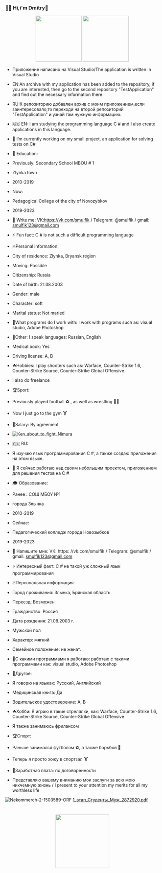 ### 🙋‍♂ Hi,i'm Dmitry👋

<p align='center'>
   <a href="https://github-readme-stats.vercel.app/api?username=BeshlyagaGhoul&show_icons=true&count_private=true">
       <img height=150 src="https://github-readme-stats.vercel.app/api?username=BeshlyagaGhoul&show_icons=true&count_private=true"/></a>
   <a href="https://github.com/romankh3/github-readme-stats">
       <img height=150 src="https://github-readme-stats.vercel.app/api/top-langs/?username=BeshlyagaGhoul&layout=compact"/></a>
</p>

- Приложение написано на Visual Studio/The application is written in Visual Studio
- EN:An archive with my application has been added to the repository, if you are interested, then go to the second repository "TestApplication" and find out the necessary information there.
- RU:К репозиторию добавлен архив с моим приложением,если заинтересовало,то переходи на второй репозиторий "TestApplication" и узнай там нужную информацию.

- 🇬🇧 EN:
I am studying the programming language C # and I also create applications in this language.
- 🔭 I’m currently working on my small project, an application for solving tests on C#
- 🌱 Education:
- Previously: Secondary School MBOU # 1
- Zlynka town
- 2010-2019
- Now:
- Pedagogical College of the city of Novozybkov
- 2019-2023
- 💬 Write me: VK:https://vk.com/smulfik / Telegram: @smulfik / gmail: smulfik123@gmail.com
- ⚡ Fun fact: C # is not such a difficult programming language
- 🔥Personal information:
- City of residence: Zlynka, Bryansk region
- Moving: Possible
- Citizenship: Russia
- Date of birth: 21.08.2003
- Gender: male
- Character: soft
- Marital status: Not maried
- 🌵What programs do I work with: I work with programs such as: visual studio, Adobe Photoshop
- 🌴Other:
I speak languages: Russian, English
- Medical book: Yes
- Driving license: A, B
- ☘Hobbies:
I play shooters such as: Warface, Counter-Strike 1.6, Counter-Strike Source, Counter-Strike Global Offensive
- I also do freelance
- 🏆Sport:
- Previously played football ⚽ , as well as wrestling 🤼‍♂
- Now I just go to the gym 🏋
- 💸Salary: By agreement
- ![Ken_about_to_fight_Nimura](https://user-images.githubusercontent.com/93982628/143673637-5d60669d-6bb8-41a1-bbe7-7dc303f9ec2d.png)
- 🇷🇺 RU:
- Я изучаю язык программирования C #, а также создаю приложения на этом языке.
- 🔭 Я сейчас работаю над своим небольшим проектом, приложением для решения тестов на C #
- 🎓 Образование:
- Ранее : СОШ МБОУ №1
- города Злынка
- 2010-2019
- Сейчас:
- Педагогический колледж города Новозыбков
- 2019-2023
- 💬 Напишите мне: VK: https: //vk.com/smulfik / Telegram: @smulfik / gmail: smulfik123@gmail.com
- ⚡ Интересный факт: C # не такой уж сложный язык программирования
- 🔥Персональная информация:
- Город проживания: Злынка, Брянская область.
- Переезд: Возможен
- Гражданство: Россия
- Дата рождения: 21.08.2003 г.
- Мужской пол
- Характер: мягкий
- Семейное положение: не женат.
- 🌵С какими программами я работаю: работаю с такими программами как: visual studio, Adobe Photoshop
- 🌴Другое:
- Я говорю на языках: Русский, Английский
- Медицинская книга: Да
- Водительское удостоверение: A, B
- ☘Хобби:
Я играю в такие стрелялки, как: Warface, Counter-Strike 1.6, Counter-Strike Source, Counter-Strike Global Offensive
- Я также занимаюсь фрилансом
- 🏆Спорт:
- Раньше занимался футболом ⚽, а также борьбой 🤼‍
- Теперь я просто хожу в спортзал 🏋
- 💸Заработная плата: по договоренности
- Представляю вашему вниманию мои заслуги за всю мою никчемную жизнь / I present to your attention my merits for all my worthless life

![Nekommerch-2-1503589-ORF](https://user-images.githubusercontent.com/93982628/147417370-9e8948a9-2a7c-4611-ba0a-ebb53de34ad6.jpg)
[1_этап_Студенты_Муж_2872920.pdf](https://github.com/BeshlyagaGhoul/BeshlyagaGhoul/files/7777425/1_._._._2872920.pdf)

<div align="center" style="margin: 40px 0">
   <a href="https://github.com/romankh3/github-profile-views-counter">
       <img width="175px" src="https://komarev.com/ghpvc/?username=romankh3&color=DE002D">
   </a>
</div>
